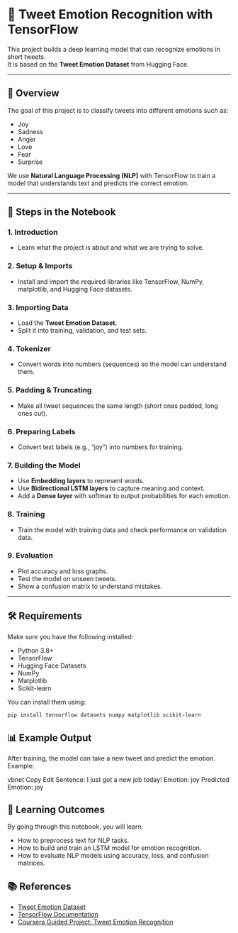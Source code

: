 # 📝 Tweet Emotion Recognition with TensorFlow

This project builds a deep learning model that can recognize emotions in short tweets.  
It is based on the **Tweet Emotion Dataset** from Hugging Face.

---

## 📌 Overview
The goal of this project is to classify tweets into different emotions such as:
- Joy
- Sadness
- Anger
- Love
- Fear
- Surprise

We use **Natural Language Processing (NLP)** with TensorFlow to train a model that understands text and predicts the correct emotion.

---

## 🚀 Steps in the Notebook

### 1. Introduction
- Learn what the project is about and what we are trying to solve.

### 2. Setup & Imports
- Install and import the required libraries like TensorFlow, NumPy, matplotlib, and Hugging Face datasets.

### 3. Importing Data
- Load the **Tweet Emotion Dataset**.
- Split it into training, validation, and test sets.

### 4. Tokenizer
- Convert words into numbers (sequences) so the model can understand them.

### 5. Padding & Truncating
- Make all tweet sequences the same length (short ones padded, long ones cut).

### 6. Preparing Labels
- Convert text labels (e.g., “joy”) into numbers for training.

### 7. Building the Model
- Use **Embedding layers** to represent words.
- Use **Bidirectional LSTM layers** to capture meaning and context.
- Add a **Dense layer** with softmax to output probabilities for each emotion.

### 8. Training
- Train the model with training data and check performance on validation data.

### 9. Evaluation
- Plot accuracy and loss graphs.
- Test the model on unseen tweets.
- Show a confusion matrix to understand mistakes.

---

## 🛠 Requirements
Make sure you have the following installed:
- Python 3.8+
- TensorFlow
- Hugging Face Datasets
- NumPy
- Matplotlib
- Scikit-learn

You can install them using:
```bash
pip install tensorflow datasets numpy matplotlib scikit-learn
```
## 📊 Example Output
After training, the model can take a new tweet and predict the emotion.
Example:

vbnet
Copy
Edit
Sentence: I just got a new job today!
Emotion: joy
Predicted Emotion: joy
## 🎯 Learning Outcomes
By going through this notebook, you will learn:

* How to preprocess text for NLP tasks.
* How to build and train an LSTM model for emotion recognition.
* How to evaluate NLP models using accuracy, loss, and confusion matrices.

## 📚 References
- [Tweet Emotion Dataset](https://github.com/dair-ai/emotion_dataset)  
- [TensorFlow Documentation](https://www.tensorflow.org/)  
- [Coursera Guided Project: Tweet Emotion Recognition](https://www.coursera.org/projects/tweet-emotion-tensorflow)  
